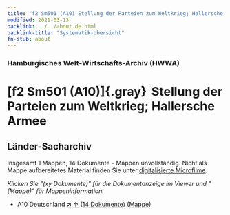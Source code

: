 ```yaml
---
title: "f2 Sm501 (A10) Stellung der Parteien zum Weltkrieg; Hallersche Armee"
modified: 2021-03-13
backlink: ../../about.de.html
backlink-title: "Systematik-Übersicht"
fn-stub: about
---
```


### Hamburgisches Welt-Wirtschafts-Archiv (HWWA)

# [f2 Sm501 (A10)]{.gray}&#8201; Stellung der Parteien zum Weltkrieg; Hallersche Armee&#160; 







## Länder-Sacharchiv




Insgesamt 1 Mappen, 14 Dokumente - Mappen unvollständig.
Nicht als Mappe aufbereitetes Material finden Sie unter [digitalisierte Microfilme](/film/h1_sh.de.html).

_Klicken Sie "(xy Dokumente)" für die Dokumentanzeige im Viewer und "(Mappe)" für Mappeninformation._



- A10 Deutschland [**&nearr;**](../../../geo/i/126128/about.de.html "Deutschland (alle Mappen)") [**&uarr;**](../../../geo/about.de.html#A10 "Ländersystematik") (<a href="https://pm20.zbw.eu/iiifview/folder/sh/126128,144307" title="über: Deutschland : Stellung der Parteien zum Weltkrieg; Hallersche Armee" target="_blank">14 Dokumente</a>) ([Mappe](../../../../folder/sh/1261xx/126128/1443xx/144307/about.de.html))








